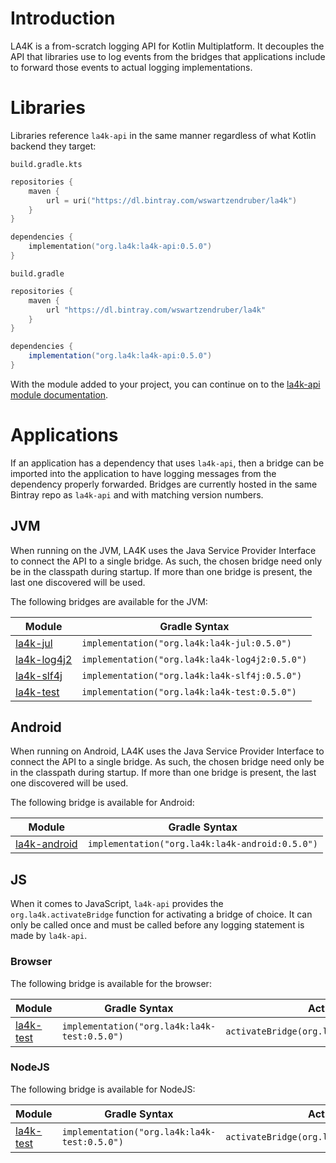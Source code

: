 # Introduction

LA4K is a from-scratch logging API for Kotlin Multiplatform. It decouples the API that libraries
use to log events from the bridges that applications include to forward those events to actual
logging implementations.

# Libraries

Libraries reference `la4k-api` in the same manner regardless of what Kotlin backend they target:

`build.gradle.kts`
```kotlin
repositories {
    maven {
        url = uri("https://dl.bintray.com/wswartzendruber/la4k")
    }
}

dependencies {
    implementation("org.la4k:la4k-api:0.5.0")
}
```

`build.gradle`
```groovy
repositories {
    maven {
        url "https://dl.bintray.com/wswartzendruber/la4k"
    }
}

dependencies {
    implementation("org.la4k:la4k-api:0.5.0")
}
```

With the module added to your project, you can continue on to the
[la4k-api module documentation](la4k-api/README.md).

# Applications

If an application has a dependency that uses `la4k-api`, then a bridge can be imported into the
application to have logging messages from the dependency properly forwarded. Bridges are
currently hosted in the same Bintray repo as `la4k-api` and with matching version numbers.

## JVM

When running on the JVM, LA4K uses the Java Service Provider Interface to connect the API to a
single bridge. As such, the chosen bridge need only be in the classpath during startup. If more
than one bridge is present, the last one discovered will be used.

The following bridges are available for the JVM:

| Module                               | Gradle Syntax                                  |
|--------------------------------------|------------------------------------------------|
| [la4k-jul](la4k-jul/README.md)       | `implementation("org.la4k:la4k-jul:0.5.0")`    |
| [la4k-log4j2](la4k-log4j2/README.md) | `implementation("org.la4k:la4k-log4j2:0.5.0")` |
| [la4k-slf4j](la4k-slf4j/README.md)   | `implementation("org.la4k:la4k-slf4j:0.5.0")`  |
| [la4k-test](la4k-test/README.md)     | `implementation("org.la4k:la4k-test:0.5.0")`   |

## Android

When running on Android, LA4K uses the Java Service Provider Interface to connect the API to a
single bridge. As such, the chosen bridge need only be in the classpath during startup. If more
than one bridge is present, the last one discovered will be used.

The following bridge is available for Android:

| Module                                 | Gradle Syntax                                   |
|----------------------------------------|-------------------------------------------------|
| [la4k-android](la4k-android/README.md) | `implementation("org.la4k:la4k-android:0.5.0")` |

## JS

When it comes to JavaScript, `la4k-api` provides the `org.la4k.activateBridge` function for
activating a bridge of choice. It can only be called once and must be called before any logging
statement is made by `la4k-api`.

### Browser

The following bridge is available for the browser:

| Module                           | Gradle Syntax                                | Activation
|----------------------------------|----------------------------------------------|----------------------------------------------|
| [la4k-test](la4k-test/README.md) | `implementation("org.la4k:la4k-test:0.5.0")` | `activateBridge(org.la4k.test.TestBridge())` |

### NodeJS

The following bridge is available for NodeJS:

| Module                           | Gradle Syntax                                | Activation                                   |
|----------------------------------|----------------------------------------------|----------------------------------------------|
| [la4k-test](la4k-test/README.md) | `implementation("org.la4k:la4k-test:0.5.0")` | `activateBridge(org.la4k.test.TestBridge())` |
